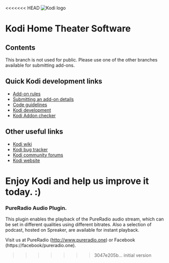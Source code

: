 <<<<<<< HEAD
![Kodi logo](https://raw.githubusercontent.com/xbmc/xbmc/master/media/banner.png)
# Kodi Home Theater Software


## Contents

This branch is not used for public. Please use one of the other branches available for submitting add-ons.

## Quick Kodi development links

* [Add-on rules](https://github.com/xbmc/repo-plugins/blob/master/CONTRIBUTING.md)
* [Submitting an add-on details](http://kodi.wiki/view/Submitting_Add-ons)
* [Code guidelines](http://kodi.wiki/view/Official:Code_guidelines_and_formatting_conventions)
* [Kodi development](http://kodi.wiki/view/Development)
* [Kodi Addon checker](https://pypi.org/project/kodi-addon-checker/)

## Other useful links

* [Kodi wiki](http://kodi.wiki/)
* [Kodi bug tracker](http://trac.kodi.tv)
* [Kodi community forums](http://forum.kodi.tv/)
* [Kodi website](http://kodi.tv)

**Enjoy Kodi and help us improve it today. :)**
=======
### PureRadio Audio Plugin.

This plugin enables the playback of the PureRadio audio stream, which can be set in different qualities using different bitrates. Also a selection of podcast, hosted on Spreaker, are available for instant playback.

Visit us at PureRadio (http://www.pureradio.one) or Facebook (https://facebook/pureradio.one).
>>>>>>> 3047e205b... initial version
